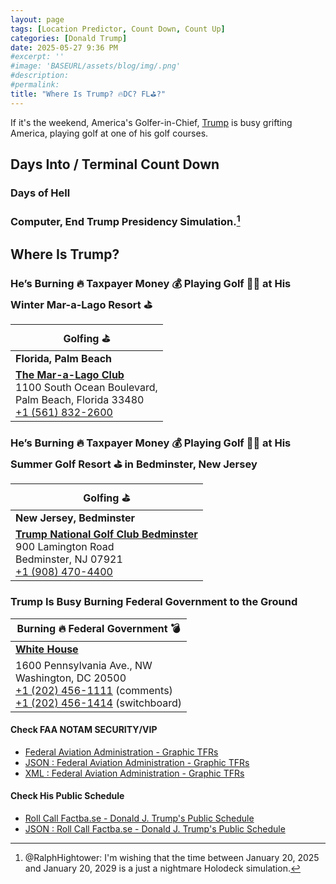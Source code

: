 ```yaml
---
layout: page
tags: [Location Predictor, Count Down, Count Up]
categories: [Donald Trump]
date: 2025-05-27 9:36 PM
#excerpt: ''
#image: 'BASEURL/assets/blog/img/.png'
#description:
#permalink:
title: "Where Is Trump? 🔥DC? FL⛳️?"
---
```



If it's the weekend, America's Golfer-in-Chief, [Trump](https://www.donaldjtrump.com/) is busy grifting America, playing golf at one of his golf courses. 

## Days Into / Terminal Count Down 

<div id="current-time"></div>

### Days of Hell

<div id="daysSince"></div>

### Computer, End Trump Presidency Simulation.[^2025]

<div id="daysRemaining"></div>

[^2025]: @RalphHightower: I'm wishing that the time between January 20, 2025 and January 20, 2029 is a just a nightmare Holodeck[^2029] simulation. 

[^2029]: [Begin Program: The Reality Of Building a Holodeck Today / Star Trek](https://www.startrek.com/news/begin-program-the-reality-of-building-a-holodeck-today)<br />Star Trek: The Next Generation<br />Published May 18, 2021<br />By Becca Caddy

## Where Is Trump?

<div id="golf">

<div id="golf-winter">

<h3> He’s Burning 🔥 Taxpayer Money 💰 Playing Golf 🏌️‍♂️ at His Winter Mar-a-Lago Resort ⛳️</h3>

<table>
    <thead>
        <tr>
            <th>Golfing ⛳️</th>
        </tr>
    </thead>
    <tbody>
        <tr>
            <td><strong>Florida, Palm Beach</strong></td>
        </tr>
        <tr>
            <td><strong><a href="https://www.maralagoclub.com/">The Mar-a-Lago Club</a></strong><br /> 1100 South Ocean Boulevard, <br /> Palm Beach, Florida 33480 <br /> <a href="tel+15618322600">+1 (561) 832-2600</a></td>
        </tr>
    </tbody>
</table>

</div>

<div id="golf-summer">

<h3> He’s Burning 🔥 Taxpayer Money 💰 Playing Golf 🏌️‍♂️ at His Summer Golf Resort ⛳️ in Bedminster,  New Jersey</h3>

<table>
    <thead>
        <tr>
            <th>Golfing ⛳️</th>
        </tr>
    </thead>
        <tbody>
            <tr>
                <td><strong>New Jersey, Bedminster</strong></td>
            </tr>
            <tr>
                <td><strong><a href="https://www.trumpnationalbedminster.com/">Trump National Golf Club Bedminster</a></strong><br />900 Lamington Road <br /> Bedminster, NJ 07921 <br /> <a href="tel:+19084704400">+1 (908) 470-4400</a></td>
            </tr>
    </tbody>
    </table>

</div>

</div>

<div id="burn">

<h3>Trump Is Busy Burning Federal Government to the Ground</h3>

<table>
    <thead>
        <tr>
            <th>Burning 🔥 Federal Government 💣</th>
        </tr>
    </thead>
    <tbody>
        <tr>
            <td><strong><a href="https://www.whitehouse.gov/">White House</a></strong></td>
        </tr>
        <tr>
            <td>1600 Pennsylvania Ave., NW <br /> Washington, DC 20500 <br /> <a href="tel:+12024561111">+1 (202) 456-1111</a> (comments) <br /> <a href="tel:+12024561414">+1 (202) 456-1414</a> (switchboard)</td>
        </tr>
    </tbody>
</table>

</div>

#### Check FAA NOTAM SECURITY/VIP

- [Federal Aviation Administration - Graphic TFRs](https://tfr.faa.gov/tfr3/?page=list)
- [JSON : Federal Aviation Administration - Graphic TFRs](https://tfr.faa.gov/tfr3/export/json)
- [XML : Federal Aviation Administration - Graphic TFRs](https://tfr.faa.gov/tfr3/export/xml)

#### Check His Public Schedule 

- [Roll Call Factba.se - Donald J. Trump's Public Schedule](https://rollcall.com/factbase/trump/topic/calendar/)
- [JSON : Roll Call Factba.se - Donald J. Trump's Public Schedule](https://media-cdn.factba.se/rss/json/trump/calendar-full.json)

<script>
// Set your dates here (year, month (0-based), day, hour, minute)
const startDate = new Date(2025, 0, 19, 0, 0);     // Jan 20, 2025 12:00 PM
const endDate = new Date(2029, 0, 20, 12, 0, 0);      // Jan 20, 2029, 12:00 PM

function getDaysDiff(from, to) {
    // Calculate difference in milliseconds
    const msPerDay = 24 * 60 * 60 * 1000;
    return Math.floor((to - from) / msPerDay);
    }

function fmtPercent(real) {
    const pct = Math.round(real * 10000) / 100;
    percent = pct.toFixed(2);
    return percent;
    }

function showElement(name) {
    const element = document.getElementById(name);
    if (element != null) {
        document.getElementById(name).style.display = 'block';
        }
    }

function hideElement(name) {
    var element = document.getElementById(name);
        if (element != null) {
        element.style.display = 'none';
        }
    }

function setElementText(element, text) {
    document.getElementById(element).textContent =  text;
    }

function updateCounters() {
    showElement('burn');
    showElement('golf');
    const now = new Date();
    setElementText('current-time', now.toString());
    // Set time to noon for today
    now.setHours(12, 0, 0, 0);
    const daysSince = getDaysDiff(startDate, now);
    const daysRemaining = getDaysDiff(now, endDate);
    const daysTotal = getDaysDiff(startDate, endDate);
    const pctTermCompleted = daysSince / daysTotal;
    const pctTermRemaing = daysRemaining / daysTotal;

    weekDay = now.getDay(); // Sunday = 0
    month = now.getMonth(); // January = 0
    monthDay = now.getDate(); // 1-31

    const holiday = isHoliday(now);
    if (holiday)
        weekDay = 7;
    switch (weekDay) {
        case 0:
        case 6:
        case 7: // out of bounds special: holiday
            showElement('golf');
            hideElement('burn');
            if (isMarALagoOpen(date)) {
                showElement('golf-winter');
                hideElement('golf-summer');
                }
            else {
                showElement('golf-summer');
                hideElement('golf-winter');
                }
            break;
        case 1:
        case 2:
        case 3:
        case 4:
            showElement('burn');
            hideElement('golf');
            break;
        case 5: // special case: check time
            if (now.getHours() > 16) {
                showElement('golf');
                hideElement('burn');
               }
            else {
                showElement('burn');
                hideElement('golf');
                }
            break;
        }

    setElementText('daysSince', "Days into term: " + (daysSince >= 0 ? daysSince + " days " + fmtPercent(pctTermCompleted) + "%" : "Event is in the future"));
    setElementText('daysRemaining', "Days remaining in term: " + (daysRemaining >= 0 ? daysRemaining + " days " + fmtPercent(pctTermRemaing) + "%" : "Event has passed"));
    }

    updateCounters();

function isHoliday(date) {
    retVal = floatingHoliday(date);
    if (! retVal)
        retVal = fixedHoliday(date);
    return (retVal);
    }

//floating holidays (shift to Friday or Monday if on weekend)
//1. New Year's Day (January 1)
//2. Juneteenth National Independence Day (June 19)
//3. Independence Day (July 4)
//4. Veterans Day (November 11)
//5. Christmas Day (December 25)
function floatingHoliday(param) { // 1

    const today = new Date(param);
    const monthDay = today.getDate(); // 1-31

    shift = 0;
    day = today.getDay();
    switch (day) { //2
        case 0: // Sunday
            shift = 1;
            break;
        case 6: // Saturday
            shift = -1;
            break;
        } //2

    var retVal = false;

    floatDay = new Date(today);
    floatDay.setDate(today.getDate() + shift);
    const month = floatDay.getMonth() + 1; // January = 0
    const weekDay = floatDay.getDay(); // Sunday = 0
    const dateMonth = floatDay.getDate();
    switch (month) { //2
        // January 1 (12/31, 1/2)
        case 1: // January
            retVal = (dateMonth == 1 ? true : (dateMonth - shift) == 1 ? true : false);
            break;
        // June 19 (6/18, 6/20)
        case 6: // June
            retVal = (dateMonth == 19 ? true : (dateMonth - shift) == 19 ? true : false);
            break;
        // July 4 (7/3, 7/5)
        case 7: // July
            retVal = (dateMonth == 4 ? true : (dateMonth - shift) == 19 ? true : false);
            break;
        // November 11 (11/10, 11/12)
        case 11: // November
            retVal = (dateMonth == 11 ? true : (dateMonth - shift) == 19 ? true : false);
            break;
        // December 25 (12/24, 12/26, 12/31: NYD)
        case 12: // December
            retVal = (dateMonth == 25 ? true : (dateMonth - shift) == 19 ? true : false)
                || ((dateMonth == 31) && (shift == -1) ? true: false);
            break;
        } //2
    return (retVal);
    } //1

//Fixed (fixed day of week)
//1. Birthday of Martin Luther King, Jr. (Third Monday in January) [15-21]
//2. Washington's Birthday (Also known as Presidents Day; third Monday in February) [15-21]
//3. Memorial Day (Last Monday in May) [25-31]
//4. Labor Day (First Monday in September) [01-07]
//5. Columbus Day (Second Monday in October) [08-14]
//6. Thanksgiving Day (Fourth Thursday in November) [22-28]
function fixedHoliday(param) { //1
    retVal = false;
    now = new Date(param);
    const month = now.getMonth() + 1;
    const weekDay = now.getDay(); // Sunday = 0
    const dateMonth = now.getDate();

    if (month != 11) { //2
        switch (weekDay) { //3
            case 1: // Monday
                switch (month) { //4
                    // Birthday of Martin Luther King, Jr. (Third Monday in January) [15-21]
                    case 1: // January
                        // Washington's Birthday (Also known as Presidents Day; third Monday in February) [15-21]
                    case 2: // February
                        retVal = ((15 <= dateMonth) && (dateMonth <= 21));
                    break;
                // Memorial Day (Last Monday in May) [25-31]
                case 5: // May
                    retVal = ((25 <= dateMonth) && (dateMonth <= 31));
                    break;
                // Labor Day (First Monday in September) [01-07]
                case 9: // September
                    retVal = ((1 <= dateMonth) && (dateMonth <= 7));
                    break;
                // Columbus Day
                case 10: // October (Second Monday in October) [08-14]
                    retVal = ((8 <= dateMonth) && (dateMonth <= 14));
                    break;
                    } // 4
            } //3
        } //2
    else if ((month == 11) && (weekDay == 4)) { //2
        // Thanksgiving (Fourth Thursday in November) [22-28]
        retVal = ((22 <= dateMonth) && (dateMonth <= 28));
        } //2
    return (retVal);
    } //1

function isMarALagoOpen(today) {
    dateToday = new Date(today);
    dateMothersDay = new Date(mothersDay(today));
    dateHalloween = new Date(dateToday.getFullYear(), 9, 31);
    return ((dateMothersDay <= dateToday) && (dateToday <= dateHalloween) ? false : true);
    }

function mothersDay(param) {
    date = new Date(param);
    year = date.getFullYear();
    mayDay = new Date(year, 4, 1);
    weekDay = mayDay.getDay();
//May begins : Second Sunday 
//1:14
//2:13
//3:12
//4:11
//5:10
//6:9
//0:8
    secondSunday = (15 - (weekDay > 0 ? weekDay : 7));
    dateMotherDay = new Date(year, 4, secondSunday);
    return(dateMotherDay);
    }

// <!--
// 01  02  03  04  05  06  07
// 08  09  10  11  12  13  14
// 15  16  17  18  19  20  21
// 22  23  24  25  26  27  28
// 29  30  31

//     01  02  03  04  05  06
// 07  08  09  10  11  12  13
// 14  15  16  17  18  19  20
// 21  22  23  24  25  26  27
// 28  29  30  31

//         01  02  03  04  05
// 06  07  08  09  10  11  12
// 13  14  15  16  17  18  19
// 20  21  22  23  24  25  26
// 27  28  29  30  31

//             01  02  03  04
// 05  06  07  08  09  10  11
// 12  13  14  15  16  17  18
// 19  20  21  22  23  24  25
// 26  27  28  29  30  31

//                 01  02  03
// 04  05  06  07  08  09  10
// 11  12  13  14  15  16  17
// 18  19  20  21  22  23  24
// 25  26  27  28  29  30  31

//                     01  02
// 03  04  05  06  07  08  09
// 10  11  12  13  14  15  16
// 17  18  19  20  21  22  23
// 24  25  26  27  28  29  30
// 31

//                         01
// 02  03  04  05  06  07  08
// 09  10  11  12  13  14  15
// 16  17  18  19  20  21  22
// 23  24  25  26  27  28  29
// 30  31
// -->
</script>
